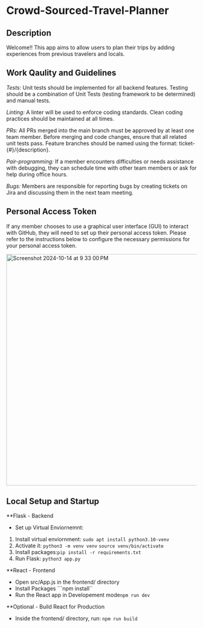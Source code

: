 # Crowd-Sourced-Travel-Planner

## Description
Welcome!! This app aims to allow users to plan their trips by adding experiences from previous travelers and locals. 

## Work Qaulity and Guidelines
*Tests:* Unit tests should be implemented for all backend features. Testing should be a combination of Unit Tests (testing framework to be determined) and manual tests. 

*Linting:* A linter will be used to enforce coding standards. Clean coding practices should be maintained at all times.

*PRs:* All PRs merged into the main branch must be approved by at least one team member. Before merging and code changes, ensure that all related unit tests pass. Feature branches should be named using the format:  ticket-{#}/{description}.

*Pair-programming:* If a member encounters difficulties or needs assistance with debugging, they can schedule time with other team members or ask for help during office hours.

*Bugs:* Members are responsible for reporting bugs by creating tickets on Jira and discussing them in the next team meeting.

## Personal Access Token 
If any member chooses to use a graphical user interface (GUI) to interact with GitHub, they will need to set up their personal access token. Please refer to the instructions below to configure the necessary permissions for your personal access token.

<img width="611" alt="Screenshot 2024-10-14 at 9 33 00 PM" src="https://github.com/user-attachments/assets/db26df2e-fe0d-44d8-8aea-e9ceafbaea93">

## Local Setup and Startup
 
**Flask - Backend
- Set up Virtual Enviornemnt: 
1. Install virtual enviornment: ```sudo apt install python3.10-venv```
2. Activate it: 
    ```python3 -m venv venv```
    ```source venv/bin/activate```
3. Install packages:```pip install -r requirements.txt```
4. Run Flask: ```python3 app.py``` 

**React - Frontend
- Open src/App.js in the frontend/ directory 
- Install Packages  ```npm install``
- Run the React app in Developement mode```npm run dev```

**Optional - Build React for Production
- Inside the frontend/ directory, run: ```npm run build```
